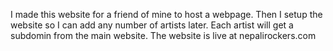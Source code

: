  I made this website for a friend of mine to host a webpage. Then I setup the website so I can add any number of artists later. Each artist will get a subdomin from the main website. The website is live at nepalirockers.com 
